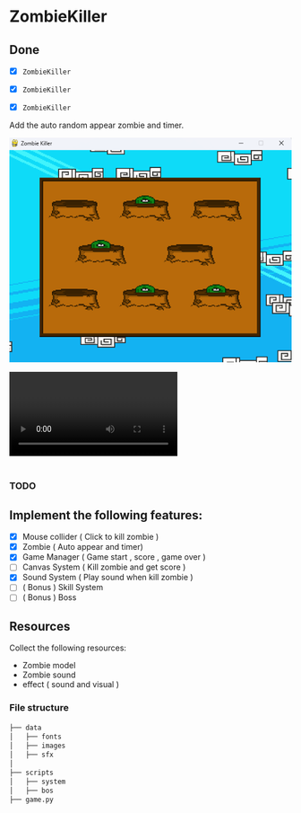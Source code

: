 # ZombieKiller

## Done
- [x] `ZombieKiller`
- [x] `ZombieKiller`
- [x] `ZombieKiller`



Add the auto random appear zombie and timer.
<div>
    <img src="/img_show/1.png" align="center">
</div><br>
<div>
<video src="img_show/v1.mp4" controls title="Title"></video>
</div><br>


### TODO

## Implement the following features:
- [x] Mouse collider ( Click to kill zombie )
- [x] Zombie ( Auto appear and timer) 
- [x] Game Manager ( Game start , score , game over )
- [ ] Canvas System ( Kill zombie and get score )
- [x] Sound System ( Play sound when kill zombie )
- [ ] ( Bonus ) Skill System
- [ ] ( Bonus ) Boss

## Resources
Collect the following resources:
- Zombie model 
- Zombie sound
- effect ( sound and visual )

### File structure
```project cotain the following folders and files:
├── data
│   ├── fonts
│   ├── images
│   ├── sfx
│ 
├── scripts
│   ├── system
│   ├── bos
├── game.py
```

